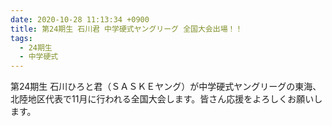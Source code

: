 ```yaml
---
date: 2020-10-28 11:13:34 +0900
title: 第24期生 石川君 中学硬式ヤングリーグ 全国大会出場！！
tags:
  - 24期生
  - 中学硬式
---
```

第24期生 石川ひろと君（ＳＡＳＫＥヤング）が中学硬式ヤングリーグの東海、北陸地区代表で11月に行われる全国大会します。皆さん応援をよろしくお願いします。